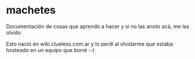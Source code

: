 # machetes
Documentación de cosas que aprendo a hacer y si no las anoto acá, me las olvido

Esto nació en wiki.clueless.com.ar y lo perdí al olvidarme que estaba hosteado en un equipo que borré :-(
